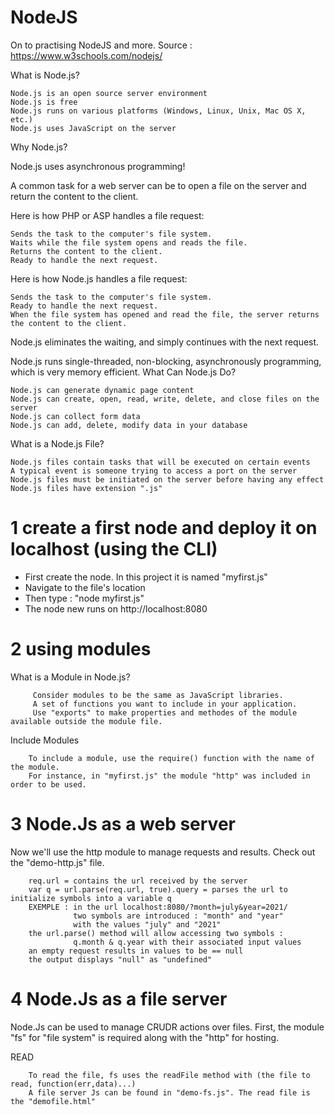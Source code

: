 # NodeJS
On to practising NodeJS and more.
Source : https://www.w3schools.com/nodejs/

What is Node.js?

    Node.js is an open source server environment
    Node.js is free
    Node.js runs on various platforms (Windows, Linux, Unix, Mac OS X, etc.)
    Node.js uses JavaScript on the server

Why Node.js?

Node.js uses asynchronous programming!

A common task for a web server can be to open a file on the server and return the content to the client.

Here is how PHP or ASP handles a file request:

    Sends the task to the computer's file system.
    Waits while the file system opens and reads the file.
    Returns the content to the client.
    Ready to handle the next request.

Here is how Node.js handles a file request:

    Sends the task to the computer's file system.
    Ready to handle the next request.
    When the file system has opened and read the file, the server returns the content to the client.

Node.js eliminates the waiting, and simply continues with the next request.

Node.js runs single-threaded, non-blocking, asynchronously programming, which is very memory efficient.
What Can Node.js Do?

    Node.js can generate dynamic page content
    Node.js can create, open, read, write, delete, and close files on the server
    Node.js can collect form data
    Node.js can add, delete, modify data in your database

What is a Node.js File?

    Node.js files contain tasks that will be executed on certain events
    A typical event is someone trying to access a port on the server
    Node.js files must be initiated on the server before having any effect
    Node.js files have extension ".js"

# 1 create a first node and deploy it on localhost (using the CLI)

  * First create the node. In this project it is named "myfirst.js" 
  * Navigate to the file's location
  * Then type : "node myfirst.js"
  * The node new runs on http://localhost:8080

 # 2 using modules
 
 What is a Module in Node.js?
 
         Consider modules to be the same as JavaScript libraries.
         A set of functions you want to include in your application.
         Use "exports" to make properties and methodes of the module available outside the module file.
         
Include Modules

        To include a module, use the require() function with the name of the module.
        For instance, in "myfirst.js" the module "http" was included in order to be used.
        
 # 3 Node.Js as a web server
 
 Now we'll use the http module to manage requests and results.
 Check out the "demo-http.js" file.
 
        req.url = contains the url received by the server
        var q = url.parse(req.url, true).query = parses the url to initialize symbols into a variable q
        EXEMPLE : in the url localhost:8080/?month=july&year=2021/
                  two symbols are introduced : "month" and "year"
                  with the values "july" and "2021"
        the url.parse() method will allow accessing two symbols :
                  q.month & q.year with their associated input values
        an empty request results in values to be == null
        the output displays "null" as "undefined"
        
# 4 Node.Js as a file server

Node.Js can be used to manage CRUDR actions over files.
First, the module "fs" for "file system" is required along with the "http" for hosting.

READ


        To read the file, fs uses the readFile method with (the file to read, function(err,data)...)
        A file server Js can be found in "demo-fs.js". The read file is the "demofile.html"
        
